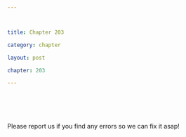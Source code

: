 ```yaml
---



title: Chapter 203

category: chapter

layout: post

chapter: 203

---
```




<br><br><br><br>
Please report us if you find any errors so we can fix it asap!